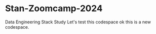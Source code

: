 # Stan-Zoomcamp-2024
Data Engineering Stack Study
Let's test this codespace ok this is a new codespace.
<!-- docker network create meka-network
docker volume create --name dtc_postgres_volume_local -d local -->